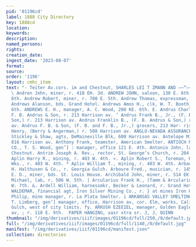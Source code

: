 ```yaml
---
pid: '01196cd'
label: 1888 City Directory
key: 1888cd
location: 
keywords: 
description: 
named_persons: 
rights: 
creation_date: 
ingest_date: '2023-08-07'
format: 
source: 
order: '1196'
layout: cmhc_item
text: "- Teiter Av.cors. im and Chestnut, SHARLES LEI T ZMANN AND —~“—~—SLC“(<;@:”:”*~*~<“<i«<CARKSOSCOC:~*:~:~C:~™S
  \ Andren John, miner, r. 418 EH. 3d. ANDREW JOHN, saloon, 130 E. 6th, r. 217 E.
  6th. Andrew Robert, miner, r. 708 E. 5th. Andrew Thomas, expressman, 111 E. 2d.
  Andrews Alanson, bds. Grand Hotel. Andrews Amos H., clk, W. T. Booth, r. 409 E.
  6th. ANDREWS E. H., manager, A. C. Wood, 208 KE. 6th. E. Andrus Charles C., clk,
  F. B. Andrus & Son, r. 213 Harrison av. ’ Andrus Frank B., Jr., (F. B. Andrus &
  Son,) r. 213 Harrison av. Andrus Franklin B., (F. B. Andrus & Son,) r. 213 Harrison
  av. Andrus F. B. & Son, (F. B. and F. B., Jr.,) grocers, 213 Har- rison av. Angerman
  Henry, (Berry & Angerman,) r. 508 Harrison av. ANGLO-NEVADA ASSURANCE CO., San Francisco,
  Stickley & Shaw, agts, DeMaineville Blk, 600 Harrison av. Antelope Mining Co., office
  816 Harrison av. Anthony Frank, teamster, American Smelter. ANTIOCH MINING AND MILLING
  CO., T. S. Wood, gen’] : manager, office 121 E. 4th. Antonio John, lab, r. 624 W.
  Chestnut. Antrim Joseph A. Rev., rector, St. George’s Church, r. 204 W. 4th. +.
  Aplin Harry R., mining, r. 403 W. 4th. «. Aplin Robert S., foreman, Holden Sampling
  Wks., r. 403 W. 4th. * Aplin William T., mining, r. 403 W. 4th. Arbaugh John, butcher,
  H. Halthusen & Co., r. Georgia Gulch. Arboure Fred., musician, r. 145 W. 2d. Archibald
  E. D., miner, bds. St. Louis House. Archibald John, miner, r. 514 EK. 8th. Archie
  Michael, lab, r. 506 W. 5th. | Arcularius Frank H., (Tamm & Arcularius,) r. 119
  W. 7th. &. Ardell William, harnessmkr, Becker & Leonard, r. Grand Hotel. _ ARENS
  WALDEMAR, financial agt, Iron Silver Mining Co., r. } at mines Iron Hill. ™. Argall
  Philip, mine manager, r. La Plata Smelter. i ARKANSAS VALLEY SMELTING CO., Charles
  T. Limberg, gen’] manager, office, Harrison av, cor. Elm, works, Califor- - p nia
  Gulch, west of city limits. fy. ARKUSH EZEEIEL, manager, Golden Eagle, 621 Harrison
  av, ; r. 118 E. 9th.  PAPER HANGING, xasr xtra sr. J, J, QUINN          "
thumbnail: "/img/derivatives/iiif/images/01196cd/full/250,/0/default.jpg"
full: "/img/derivatives/iiif/images/01196cd/full/1140,/0/default.jpg"
manifest: "/img/derivatives/iiif/01196cd/manifest.json"
collection: directories
---
```


